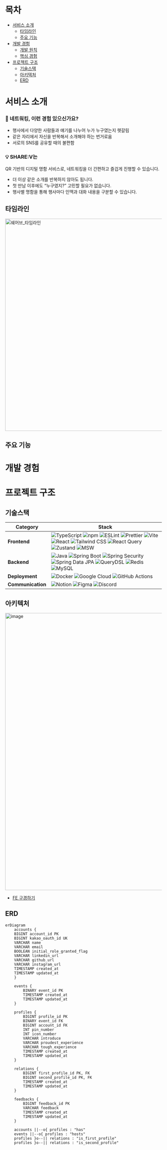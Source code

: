# 목차

- [서비스 소개](#서비스-소개)
  - [타임라인](#타임라인)
  - [주요 기능](#주요-기능)
- [개발 경험](#개발-경험)
  - [개발 원칙](#개발-원칙)
  - [핵심 경험](#핵심-경험)
- [프로젝트 구조](#프로젝트-구조)
  - [기술스택](#기술스택)
  - [아키텍처](#아키텍처)
  - [ERD](#ERD)

# 서비스 소개

### 🤔 네트워킹, 이런 경험 있으신가요?

- 행사에서 다양한 사람들과 얘기를 나누어 누가 누구였는지 헷갈림
- 같은 자리에서 자신을 반복해서 소개해야 하는 번거로움
- 서로의 SNS를 공유할 때의 불편함

### 💡 SHARE:V는

QR 기반의 디지털 명함 서비스로, 네트워킹을 더 간편하고 즐겁게 진행할 수 있습니다.

- 더 이상 같은 소개를 반복하지 않아도 됩니다.
- 첫 만남 이후에도 “누구였지?” 고민할 필요가 없습니다.
- 행사별 명함을 통해 행사마다 인맥과 대화 내용을 구분할 수 있습니다.

## 타임라인
<img width="1554" height="683" alt="쉐어브_타임라인" src="https://github.com/user-attachments/assets/08571860-cdc3-40e0-906a-69e92185bd03" />

## 주요 기능

# 개발 경험

# 프로젝트 구조
## 기술스택

| Category          | Stack                                                                                                                                                                                                                                                                                                                                                                                                                                                                                                                                                                                                                                                                                                                                                                                                                                                                                                                                                                               |
| ----------------- | ----------------------------------------------------------------------------------------------------------------------------------------------------------------------------------------------------------------------------------------------------------------------------------------------------------------------------------------------------------------------------------------------------------------------------------------------------------------------------------------------------------------------------------------------------------------------------------------------------------------------------------------------------------------------------------------------------------------------------------------------------------------------------------------------------------------------------------------------------------------------------------------------------------------------------------------------------------------------------------- |
| **Frontend**      | ![TypeScript](https://img.shields.io/badge/TypeScript-3178C6?style=flat&logo=typescript&logoColor=white) ![npm](https://img.shields.io/badge/npm-CB3837?style=flat&logo=npm&logoColor=white) ![ESLint](https://img.shields.io/badge/ESLint-4B32C3?style=flat&logo=eslint&logoColor=white) ![Prettier](https://img.shields.io/badge/Prettier-F7B93E?style=flat&logo=prettier&logoColor=black) ![Vite](https://img.shields.io/badge/Vite-646CFF?style=flat&logo=vite&logoColor=white) ![React](https://img.shields.io/badge/React-61DAFB?style=flat&logo=react&logoColor=black) ![Tailwind CSS](https://img.shields.io/badge/Tailwind_CSS-38B2AC?style=flat&logo=tailwind-css&logoColor=white) ![React Query](https://img.shields.io/badge/React_Query-FF4154?style=flat&logo=react-query&logoColor=white) ![Zustand](https://img.shields.io/badge/Zustand-000000?style=flat&logo=zustand&logoColor=white) ![MSW](https://img.shields.io/badge/MSW-FF6A33?style=flat&logoColor=white) |
| **Backend**       | ![Java](https://img.shields.io/badge/Java-ED8B00?style=flat&logo=openjdk&logoColor=white) ![Spring Boot](https://img.shields.io/badge/Spring_Boot-6DB33F?style=flat&logo=spring-boot&logoColor=white) ![Spring Security](https://img.shields.io/badge/Spring_Security-6DB33F?style=flat&logo=spring-security&logoColor=white) ![Spring Data JPA](https://img.shields.io/badge/Spring_Data_JPA-6DB33F?style=flat&logo=spring&logoColor=white) ![QueryDSL](https://img.shields.io/badge/QueryDSL-4479A1?style=flat&logoColor=white) ![Redis](https://img.shields.io/badge/Redis-DC382D?style=flat&logo=redis&logoColor=white) ![MySQL](https://img.shields.io/badge/MySQL-4479A1?style=flat&logo=mysql&logoColor=white)                                                                                                                                                                                                                                                               |
| **Deployment**    | ![Docker](https://img.shields.io/badge/Docker-2496ED?style=flat&logo=docker&logoColor=white) ![Google Cloud](https://img.shields.io/badge/Google_Cloud-4285F4?style=flat&logo=google-cloud&logoColor=white) ![GitHub Actions](https://img.shields.io/badge/GitHub_Actions-2088FF?style=flat&logo=github-actions&logoColor=white)                                                                                                                                                                                                                                                                                                                                                                                                                                                                                                                                                                                                                                                    |
| **Communication** | ![Notion](https://img.shields.io/badge/Notion-000000?style=flat&logo=notion&logoColor=white) ![Figma](https://img.shields.io/badge/Figma-F24E1E?style=flat&logo=figma&logoColor=white) ![Discord](https://img.shields.io/badge/Discord-7289DA?style=flat&logo=discord&logoColor=white)                                                                                                                                                                                                                                                                                                                                                                                                                                                                                                                                                                                                                                                                                              |

## 아키텍처

<img width="2684" height="892" alt="image" src="https://github.com/user-attachments/assets/09dd6b24-4592-4346-82e0-9c4e3e0be154" />

- [FE 구경하기](https://github.com/Nowdays-Goodnight-Cool-Niang/SharEv-Frontend)

## ERD
```mermaid
erDiagram
	accounts {
	BIGINT account_id PK
	BIGINT kakao_oauth_id UK
	VARCHAR name
	VARCHAR email
	BOOLEAN initial_role_granted_flag
	VARCHAR linkedin_url
	VARCHAR github_url
	VARCHAR instagram_url
	TIMESTAMP created_at
	TIMESTAMP updated_at
	}
	
	events {
	    BINARY event_id PK
	    TIMESTAMP created_at
	    TIMESTAMP updated_at
	}
	
	profiles {
	    BIGINT profile_id PK
	    BINARY event_id FK
	    BIGINT account_id FK
	    INT pin_number
	    INT icon_number
	    VARCHAR introduce
	    VARCHAR proudest_experience
	    VARCHAR tough_experience
	    TIMESTAMP created_at
	    TIMESTAMP updated_at
	}
	
	relations {
	    BIGINT first_profile_id PK, FK
	    BIGINT second_profile_id PK, FK
	    TIMESTAMP created_at
	    TIMESTAMP updated_at
	}
	
	feedbacks {
	    BIGINT feedback_id PK
	    VARCHAR feedback
	    TIMESTAMP created_at
	    TIMESTAMP updated_at
	}
	
	accounts ||--o{ profiles : "has"
	events ||--o{ profiles : "hosts"
	profiles }o--|| relations : "is_first_profile"
	profiles }o--|| relations : "is_second_profile"
```

